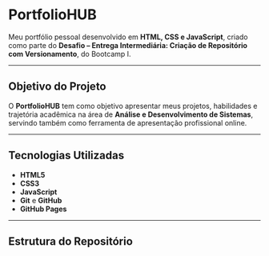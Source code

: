 # PortfolioHUB

Meu portfólio pessoal desenvolvido em **HTML, CSS e JavaScript**, criado como parte do **Desafio – Entrega Intermediária: Criação de Repositório com Versionamento**, do Bootcamp I.

---

## Objetivo do Projeto

O **PortfolioHUB** tem como objetivo apresentar meus projetos, habilidades e trajetória acadêmica na área de **Análise e Desenvolvimento de Sistemas**, servindo também como ferramenta de apresentação profissional online.

---

## Tecnologias Utilizadas

- **HTML5**
- **CSS3**
- **JavaScript**
- **Git** e **GitHub**
- **GitHub Pages**

---

## Estrutura do Repositório
